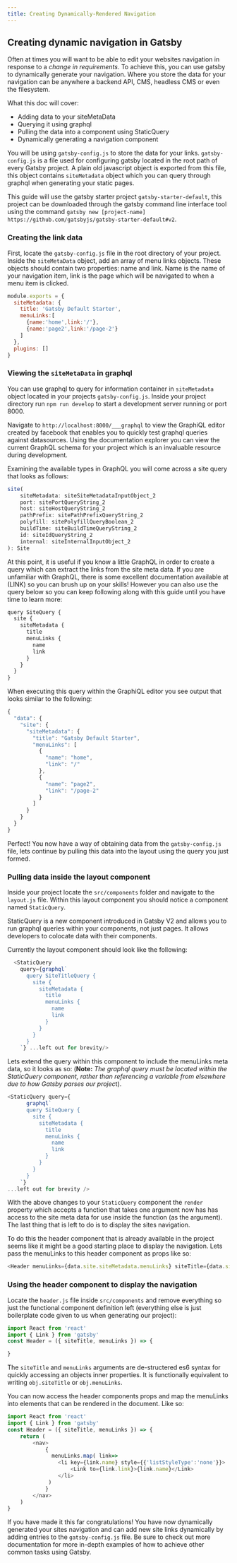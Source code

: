 ```yaml
---
title: Creating Dynamically-Rendered Navigation
---
```



## Creating dynamic navigation in Gatsby

Often at times you will want to be able to edit your websites navigation in response to a *change in requirements*. To achieve this, you can use gatsby to dynamically generate your navigation. Where you store the data for your navigation can be anywhere a backend API, CMS, headless CMS or even the filesystem.

What this doc will cover:

 - Adding data to your siteMetaData
 - Querying it using graphql
 - Pulling the data into a component using StaticQuery
 - Dynamically generating a navigation component

You will be using `gatsby-config.js` to store the data for your links. `gatsby-config.js` is a file used for configuring gatsby located in the root path of every Gatsby project. A plain old javascript object is exported from this file, this object contains `siteMetadata` object which you can query through graphql when generating your static pages. 

This guide will use the gatsby starter project `gatsby-starter-default`, this project can be downloaded through the gatsby command line interface tool using the command `gatsby new [project-name] https://github.com/gatsbyjs/gatsby-starter-default#v2`.  

### Creating the link data
First, locate the `gatsby-config.js` file in the root directory of your project. Inside the `siteMetaData` object, add an array of menu links objects. These objects should contain two properties: name and link. Name is the name of your navigation item, link is the page which will be navigated to when a menu item is clicked.
```js
module.exports = {
  siteMetadata: {
    title: 'Gatsby Default Starter',
    menuLinks:[
      {name:'home',link:'/'},
      {name:'page2',link:'/page-2'}
    ]
  },
  plugins: []
}
```
### Viewing the `siteMetaData` in graphql

You can use graphql to query for information container in  `siteMetadata` object located in your projects `gatsby-config.js`. Inside your project directory run `npm run develop` to start a development server running or port 8000.

Navigate to `http://localhost:8000/___graphql` to view the GraphiQL editor created by facebook that enables you to quickly test graphql queries against datasources. Using the documentation explorer you can view the current GraphQL schema for your project which is an invaluable resource during development.

Examining the available types in GraphQL you will come across a site query that looks as follows:

```js
site(
    siteMetadata: siteSiteMetadataInputObject_2
    port: sitePortQueryString_2
    host: siteHostQueryString_2
    pathPrefix: sitePathPrefixQueryString_2
    polyfill: sitePolyfillQueryBoolean_2
    buildTime: siteBuildTimeQueryString_2
    id: siteIdQueryString_2
    internal: siteInternalInputObject_2
): Site
```
At this point, it is useful if you know a little GraphQL in order to create a query which can extract the links from the site meta data. If you are unfamiliar with GraphQL, there is some excellent documentation available at (LINK) so you can brush up on your skills! However you can also use the query below so you can keep following along with this guide until you have time to learn more:
```js
query SiteQuery {
  site {
    siteMetadata {
      title
      menuLinks {
        name
        link
      }
    }
  }
}
``` 
When executing this query within the GraphiQL editor you see output that looks similar to the following:
```js
{
  "data": {
    "site": {
      "siteMetadata": {
        "title": "Gatsby Default Starter",
        "menuLinks": [
          {
            "name": "home",
            "link": "/"
          },
          {
            "name": "page2",
            "link": "/page-2"
          }
        ]
      }
    }
  }
}
```

Perfect! You now have a way of obtaining data from the `gatsby-config.js` file,  lets continue by pulling this data into the layout using the query you just formed.

### Pulling data inside the layout component
Inside your project locate the `src/components` folder and navigate to the `layout.js` file. Within this layout component you should notice a component named `StaticQuery`. 

StaticQuery is a new component introduced in Gatsby V2 and allows you to run graphql queries within your components, not just pages. It allows developers to colocate data with their components.

Currently the layout component should look like the following:
```js
  <StaticQuery
    query={graphql`
      query SiteTitleQuery {
        site {
          siteMetadata {
            title
            menuLinks {
              name
              link
            }
          }
        }
      }
    `} ...left out for brevity/>
```

Lets extend the query within this component to include the menuLinks meta data, so it looks as so: (**Note:** *The graphql query must be located within the StaticQuery component, rather than referencing a variable from elsewhere due to how Gatsby parses our projec*t).
```js
<StaticQuery query={
      graphql`
      query SiteQuery {
        site {
          siteMetadata {
            title
            menuLinks {
              name
              link
            }
          }
        }
      }
    `} 
...left out for brevity />
```
With the above changes to your `StaticQuery` component the  `render` property which accepts a function that takes one argument now has  has access to the site meta data for use inside the function (as the argument). The last thing that is left to do is to display the sites navigation.

To do this the header component that is already available in the project seems like it might be a good starting place to display the navigation. Lets pass the menuLinks to this header component as props like so:
```js
<Header menuLinks={data.site.siteMetadata.menuLinks} siteTitle={data.site.siteMetadata.title}/>
```

### Using the header component to display the navigation
Locate the `header.js` file inside `src/components` and remove everything so  just the functional component definition left (everything else is just boilerplate code given to us when generating our project):
```js
import React from 'react'
import { Link } from 'gatsby'
const Header = ({ siteTitle, menuLinks }) => {

}
```
The `siteTitle` and `menuLinks` arguments are de-structered es6 syntax for quickly accessing an objects inner properties. It is functionally equivalent to writing `obj.siteTitle` or `obj.menuLinks`.

You can now access the header components props and map the menuLinks into elements that can be rendered in the document. Like so:
```js
import React from 'react'
import { Link } from 'gatsby'
const Header = ({ siteTitle, menuLinks }) => {
	return (
		<nav>
		    {
		      menuLinks.map( link=>
			    <li key={link.name} style={{'listStyleType':'none'}}>
				    <Link to={link.link}>{link.name}</Link>
			    </li>
			 )
		    }
		</nav>
    )
}
```
If you have made it this far congratulations! You have now dynamically generated your sites navigation and can add new site links dynamically by adding entries to the `gatsby-config.js` file. Be sure to check out more documentation for more in-depth examples of how to achieve other common tasks using Gatsby.






